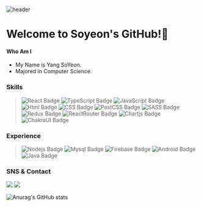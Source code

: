 ![header](https://capsule-render.vercel.app/api?type=waving&color=gradient&height=100&section=header)

# Welcome to Soyeon's GitHub!👋

#### Who Am I
- My Name is Yang SoYeon.
- Majored in Computer Science.

### Skills
>![React Badge](https://img.shields.io/badge/react-61DAFB?style=flat-square&logo=React&logoColor=white) ![TypeScript Badge](https://img.shields.io/badge/TypeScript-3178C6?style=flat-square&logo=TypeScript&logoColor=white) ![JavaScript Badge](https://img.shields.io/badge/JavaScript-F7DF1E?style=flat-square&logo=JavaScript&logoColor=white) ![Html Badge](https://img.shields.io/badge/HTML-E34F26?style=flat-square&logo=HTML5&logoColor=white) ![CSS Badge](https://img.shields.io/badge/CSS-1572B6?style=flat-square&logo=CSS3&logoColor=white) ![PostCSS Badge](https://img.shields.io/badge/PostCSS-DD3A0A?style=flat-square&logo=PostCSS&logoColor=white) ![SASS Badge](https://img.shields.io/badge/Sass-CC6699?style=flat-square&logo=SASS&logoColor=white) <br />
>![Redux Badge](https://img.shields.io/badge/redux-764ABC?style=flat-square&logo=redux&logoColor=white) ![ReactRouter Badge](https://img.shields.io/badge/ReactRouter-CA4245?style=flat-square&logo=reactrouter&logoColor=white) ![Chartjs Badge](https://img.shields.io/badge/chartjs-FF6384?style=flat-square&logo=Chartdotjs&logoColor=white) ![ChakraUI Badge](https://img.shields.io/badge/chakraUI-319795?style=flat-square&logo=chakraUI&logoColor=white) 



### Experience

>![Nodejs Badge](https://img.shields.io/badge/Nodejs-339933?style=flat-square&logo=Nodejs&logoColor=white) ![Mysql Badge](https://img.shields.io/badge/Mysql-4479A1?style=flat-square&logo=Mysql&logoColor=white)
>![Firebase Badge](https://img.shields.io/badge/Firebase-FFCA28?style=flat-square&logo=Firebase&logoColor=white) 
>![Android Badge](https://img.shields.io/badge/Android-3DDC84?style=flat-square&logo=Android&logoColor=white) ![Java Badge](https://img.shields.io/badge/Java-007396?style=flat-square&logo=Java&logoColor=white) 

### SNS & Contact
<a href="https://velog.io/@soyeon9819"><img src="https://img.shields.io/badge/Velog-20C997?style=flat-square&logo=velog&logoColor=white"/></a>
<a href="mailto:soyeon9819@gmail.com"><img src="https://img.shields.io/badge/Gmail-EA4335?style=flat-square&logo=gmail&logoColor=white"/></a>



![Anurag's GitHub stats](https://github-readme-stats.vercel.app/api?username=noeyso&show_icons=true&theme=radical)



